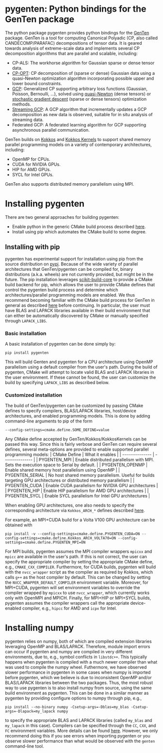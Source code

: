 # pygenten:  Python bindings for the GenTen package

The python package pygenten provides python bindings for the [GenTen](https://github.com/sandialabs/GenTen) package.  GenTen is a tool for computing Canonical Polyadic (CP, also called CANDECOMP/PARAFAC) decompositions of tensor data.  It is geared towards analysis of extreme-scale data and implements several CP decomposition algorithms that are parallel and scalable, including:
* CP-ALS:  The workhorse algorithm for Gaussian sparse or dense tensor data.
* [CP-OPT](https://doi.org/10.1002/cem.1335):  CP decomposition of (sparse or dense) Gaussian data using a quasi-Newton optimization algorithm incorporating possible upper and lower bound constraints.
* [GCP](https://epubs.siam.org/doi/abs/10.1137/18M1203626):  Generalized CP supporting arbitrary loss functions (Gaussian, Poisson, Bernoulli, ...), solved using [quasi-Newton](https://epubs.siam.org/doi/abs/10.1137/18M1203626) (dense tensors) or [stochastic gradient descent](https://doi.org/10.1137/19M1266265) (sparse or dense tensors) optimization methods.
* [Streaming GCP](https://doi.org/10.1145/3592979.3593405): A GCP algorithm that incrementally updates a GCP decomposition as new data is observed, suitable for in situ analysis of streaming data.
* Federated GCP:  A federated learning algorithm for GCP supporting asynchronous parallel communication.

GenTen builds on [Kokkos](https://github.com/kokkos/kokkos) and [Kokkos Kernels](https://github.com/kokkos/kokkos-kernels) to support shared memory parallel programming models on a variety of contemporary architectures, including:
* OpenMP for CPUs.
* CUDA for NVIDIA GPUs.
* HIP for AMD GPUs.
* SYCL for Intel GPUs.

GenTen also supports distributed memory parallelism using MPI.

# Installing pygenten

There are two general approaches for building pygenten:
* Enable python in the generic CMake build process described [here](https://github.com/sandialabs/GenTen#installing-genten).
* Install using pip which automates the CMake build to some degree.

## Installing with pip

pygenten has experimental support for installation using pip from the source distribution on [pypi](https://pypi.org/project/pygenten/).  Because of the wide variety of parallel architectures that GenTen/pygenten can be compiled for, binary distributions (a.k.a. wheels) are not currently provided, but might be in the future.  The pip installation leverages [scikit-build-core](https://github.com/scikit-build/scikit-build-core) to provide a CMake build backend for pip, which allows the user to provide CMake defines that control the pygenten build process and determine which architectures/parallel programming models are enabled.  We thus recommend becoming familiar with the CMake build process for GenTen in general as described [here](https://github.com/sandialabs/GenTen#installing-genten) before continuing.  In particular, the user must have BLAS and LAPACK libraries available in their build environment that can either be automatically discovered by CMake or manually specified through `LAPACK_LIBS`.

### Basic installation

A basic installation of pygenten can be done simply by:
```
pip install pygenten
```
This will build Genten and pygenten for a CPU architecture using OpenMP parallelism using a default compiler from the user's path.  During the build of pygenten, CMake will attempt to locate valid BLAS and LAPACK libraries in the user environment.  If these cannot be found, the user can customize the build by specifying `LAPACK_LIBS` as described below.

### Customized installation

The build of GenTen/pygenten can be customized by passing CMake defines to specify compilers, BLAS/LAPACK libraries, host/device architectures, and enabled programming models.  This is done by adding command-line arguments to pip of the form
```
--config-settings=cmake.define.SOME_DEFINE=value
```
Any CMake define accepted by GenTen/Kokkos/KokkosKernels can be passed this way.  Since this is fairly verbose and GenTen can require several defines, several meta-options are provided to enable supported parallel programming models:
| CMake Define    | What it enables |
| --------------- | --------------- |
| PYGENTEN_MPI    | Enable distributed parallelism with MPI.  Sets the execution space to Serial by default. |
| PYGENTEN_OPENMP | Enable shared memory host parallelism using OpenMP |
| PYGENTEN_SERIAL | No host shared memory parallelism.  Useful for builds targeting GPU architectures or distributed memory parallelism |
| PYGENTEN_CUDA   | Enable CUDA parallelism for NVIDIA GPU architectures |
| PYGENTEN_HIP    | Enable HIP parallelism for AMD GPU architectures |
| PYGENTEN_SYCL   | Enable SYCL parallelism for Intel GPU architectures |

When enabling GPU architectures, one also needs to specify the corresponding architecture via `Kokkos_ARCH_*` defines described [here](https://kokkos.org/kokkos-core-wiki/keywords.html#architectures). 

For example, an MPI+CUDA build for a Volta V100 GPU architecture can be obtained with
```
pip install -v --config-settings=cmake.define.PYGENTEN_CUDA=ON --config-settings=cmake.define.Kokkos_ARCH_VOLTA70=ON --config-settings=cmake.define.PYGENTEN_MPI=ON
```
For MPI builds, pygenten assumes the MPI compiler wrappers `mpicxx` and `mpicc` are available in the user's path.  If this is not correct, the user can specify the appropriate compiler by setting the appropriate CMake define, e.g., `CMAKE_CXX_COMPILER`.  Furthermore, for CUDA builds, pygenten will build with the `nvcc_wrapper` script as the compiler as required by Kokkos, which calls `g++` as the host compiler by default.  This can be changed by setting the `NVCC_WRAPPER_DEFAULT_COMPILER` environment variable.  Moreover, for MPI+CUDA, pygenten will set environment variables to override the compiler wrapped by `mpicxx` to use `nvcc_wrapper`, which currently works only with OpenMPI and MPICH.  Finally, for MPI+HIP or MPI+SYCL builds, pygenten assumes the compiler wrappers call the appropriate device-enabled compiler, e.g., `hipcc` for AMD and `icpx` for Intel.

# Installing numpy

pygenten relies on numpy, both of which are compiled extension libraries leveraging OpenMP and BLAS/LAPACK.  Therefore, module import errors can occur if pygenten and numpy are compiled in very different environments, due to, e.g., symbol conflicts in `libstdc++`.  This typically happens when pygenten is compiled with a much newer compiler than what was used to compile the numpy wheel.  Futhermore, we have observed slower performance in pygenten in some cases when numpy is imported before pygenten, which we believe is due to inconsistent OpenMP and/or BLAS/LAPACK libraries between the two packages.  Thus, the most robust way to use pygenten is to also install numpy from source, using the same build environment as pygenten.  This can be done in a similar manner as pygenten by providing configure options to numpy through pip, e.g.,
```
pip install --no-binary numpy -Csetup-args=-Dblas=my_blas -Csetup-args=-Dlapack=my_lapack numpy
```
to specify the appropriate BLAS and LAPACK libraries (called `my_blas` and `my_lapack` in this case).  Compilers can be specified through the `CC`, `CXX`, and `FC` environment variables.  More details can be found [here](https://numpy.org/doc/stable/building/compilers_and_options.html).  However, we only recommend doing this if you see errors when importing pygenten or you observe slower performance than what would be observed with the `genten` command-line tool.

